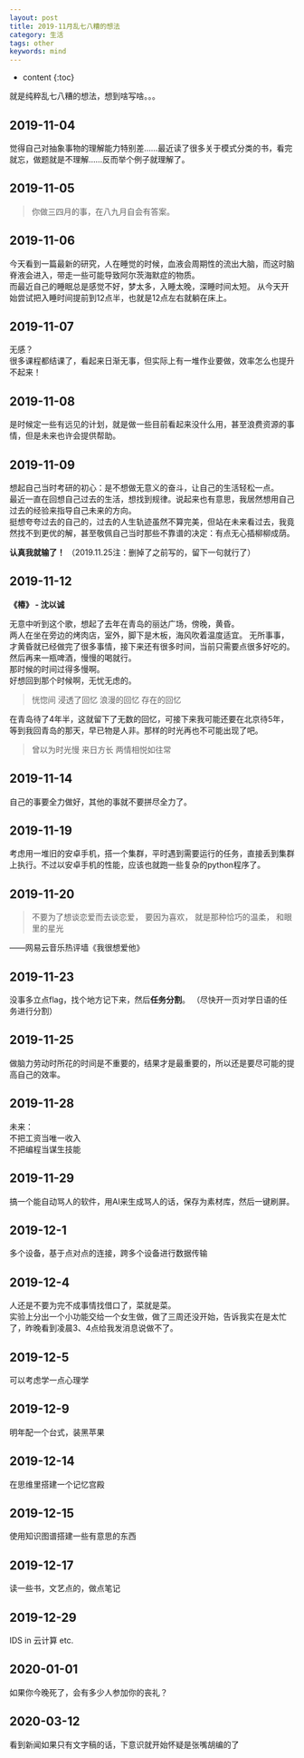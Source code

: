 ```yaml
---
layout: post
title: 2019-11月乱七八糟的想法
category: 生活
tags: other
keywords: mind
---
```


* content
{:toc}

就是纯粹乱七八糟的想法，想到啥写啥。。。

## 2019-11-04 

觉得自己对抽象事物的理解能力特别差……最近读了很多关于模式分类的书，看完就忘，做题就是不理解……反而举个例子就理解了。

## 2019-11-05

> 你做三四月的事，在八九月自会有答案。

## 2019-11-06

今天看到一篇最新的研究，人在睡觉的时候，血液会周期性的流出大脑，而这时脑脊液会进入，带走一些可能导致阿尔茨海默症的物质。  
而最近自己的睡眠总是感觉不好，梦太多，入睡太晚，深睡时间太短。 
从今天开始尝试把入睡时间提前到12点半，也就是12点左右就躺在床上。

## 2019-11-07

无感？  
很多课程都结课了，看起来日渐无事，但实际上有一堆作业要做，效率怎么也提升不起来！

## 2019-11-08

是时候定一些有远见的计划，就是做一些目前看起来没什么用，甚至浪费资源的事情，但是未来也许会提供帮助。

## 2019-11-09

想起自己当时考研的初心：是不想做无意义的奋斗，让自己的生活轻松一点。  
最近一直在回想自己过去的生活，想找到规律。说起来也有意思，我居然想用自己过去的经验来指导自己未来的方向。  
挺想夸夸过去的自己的，过去的人生轨迹虽然不算完美，但站在未来看过去，我竟然找不到更优的解，甚至敬佩自己当时那些不靠谱的决定：有点无心插柳柳成荫。

**认真我就输了！** 
（2019.11.25注：删掉了之前写的，留下一句就行了）

## 2019-11-12

**《椿》 - 沈以诚**

无意中听到这个歌，想起了去年在青岛的丽达广场，傍晚，黄昏。  
两人在坐在旁边的烤肉店，室外，脚下是木板，海风吹着温度适宜。
无所事事，才黄昏就已经做完了很多事情，接下来还有很多时间，当前只需要点很多好吃的。  
然后再来一瓶啤酒，慢慢的喝就行。  
那时候的时间过得多慢啊。  
好想回到那个时候啊，无忧无虑的。
  
> 恍惚间 浸透了回忆 浪漫的回忆 存在的回忆
  
在青岛待了4年半，这就留下了无数的回忆，可接下来我可能还要在北京待5年，等到我回青岛的那天，早已物是人非。那样的时光再也不可能出现了吧。

> 曾以为时光慢 来日方长 两情相悦如往常 

## 2019-11-14

 自己的事要全力做好，其他的事就不要拼尽全力了。 

## 2019-11-19

考虑用一堆旧的安卓手机，搭一个集群，平时遇到需要运行的任务，直接丢到集群上执行。不过以安卓手机的性能，应该也就跑一些复杂的python程序了。 

## 2019-11-20

>不要为了想谈恋爱而去谈恋爱，
要因为喜欢，
就是那种恰巧的温柔，
和眼里的星光

——网易云音乐热评墙《我很想爱他》

## 2019-11-23

没事多立点flag，找个地方记下来，然后**任务分割**。
（尽快开一页对学日语的任务进行分割）


## 2019-11-25

做脑力劳动时所花的时间是不重要的，结果才是最重要的，所以还是要尽可能的提高自己的效率。  

## 2019-11-28

未来：  
不把工资当唯一收入  
不把编程当谋生技能

## 2019-11-29

搞一个能自动骂人的软件，用AI来生成骂人的话，保存为素材库，然后一键刷屏。

## 2019-12-1

多个设备，基于点对点的连接，跨多个设备进行数据传输

## 2019-12-4

人还是不要为完不成事情找借口了，菜就是菜。  
实验上分出一个小功能交给一个女生做，做了三周还没开始，告诉我实在是太忙了，昨晚看到凌晨3、4点给我发消息说做不了。
  
## 2019-12-5
可以考虑学一点心理学

## 2019-12-9

明年配一个台式，装黑苹果

## 2019-12-14

在思维里搭建一个记忆宫殿

## 2019-12-15

使用知识图谱搭建一些有意思的东西

## 2019-12-17

读一些书，文艺点的，做点笔记

## 2019-12-29
 IDS in 云计算 etc.


## 2020-01-01

如果你今晚死了，会有多少人参加你的丧礼？


## 2020-03-12

看到新闻如果只有文字稿的话，下意识就开始怀疑是张嘴胡编的了
